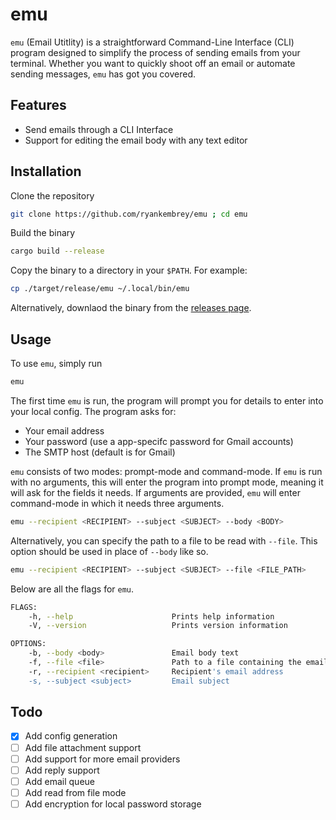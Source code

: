 # emu
`emu` (Email Utitlity) is a straightforward Command-Line Interface (CLI) program designed to simplify the process of sending emails from your terminal. Whether you want to quickly shoot off an email or automate sending messages, `emu` has got you covered.


## Features
- Send emails through a CLI Interface
- Support for editing the email body with any text editor


## Installation 


Clone the repository
```bash
git clone https://github.com/ryankembrey/emu ; cd emu
```
Build the binary
```bash
cargo build --release
```
Copy the binary to a directory in your `$PATH`. For example: 
```bash
cp ./target/release/emu ~/.local/bin/emu
```

Alternatively, downlaod the binary from the [releases page](https://github.com/ryankembrey/emu/releases).

## Usage
To use `emu`, simply run 
```bash
emu
```

The first time `emu` is run, the program will prompt you for details to enter into your local config. The program asks for:
- Your email address 
- Your password (use a app-specifc password for Gmail accounts)
- The SMTP host (default is for Gmail)

`emu` consists of two modes: prompt-mode and command-mode. If `emu` is run with no arguments, this will enter the program into prompt mode, meaning it will ask for the fields it needs. If arguments are provided, `emu` will enter command-mode in which it needs three arguments.
```bash
emu --recipient <RECIPIENT> --subject <SUBJECT> --body <BODY>
```
Alternatively, you can specify the path to a file to be read with `--file`. This option should be used in place of `--body` like so.
```bash
emu --recipient <RECIPIENT> --subject <SUBJECT> --file <FILE_PATH>
```

Below are all the flags for `emu`.
```bash
FLAGS:
    -h, --help                      Prints help information
    -V, --version                   Prints version information

OPTIONS:
    -b, --body <body>               Email body text
    -f, --file <file>               Path to a file containing the email body
    -r, --recipient <recipient>     Recipient's email address
    -s, --subject <subject>         Email subject
```
## Todo
- [x] Add config generation
- [ ] Add file attachment support
- [ ] Add support for more email providers
- [ ] Add reply support
- [ ] Add email queue
- [ ] Add read from file mode
- [ ] Add encryption for local password storage

